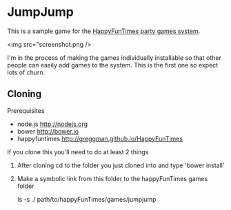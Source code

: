 JumpJump
========

This is a sample game for the [HappyFunTimes party games system](http://greggman.github.io/HappyFunTimes).

<img src="screenshot.png />

I'm in the process of making the games individually installable so that other people can easily add
games to the system. This is the first one so expect lots of churn.

Cloning
-------

Prerequisites

*   node.js http://nodejs.org
*   bower http://bower.io
*   happyfuntimes http://greggman.github.io/HappyFunTimes

If you clone this you'll need to do at least 2 things

1.  After cloning cd to the folder you just cloned into and type 'bower install'
2.  Make a symbolic link from this folder to the happyFunTimes games folder

    ls -s ./ path/to/happyFunTimes/games/jumpjump


